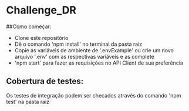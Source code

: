 # Challenge_DR

##Como começar:
- Clone este repositório
- Dê o comando 'npm install' no terminal da pasta raiz
- Copie as variáveis de ambiente de '.envExample' ou crie um novo arquivo '.env' com as respectivas variáveis e as complete
- 'npm start' para fazer as requisições no API Client de sua preferência

## Cobertura de testes:
Os testes de integração podem ser checados através do comando 'npm test' na pasta raiz

